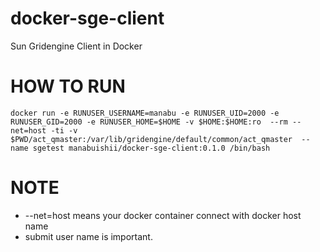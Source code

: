 # docker-sge-client
Sun Gridengine Client in Docker

# HOW TO RUN

```
docker run -e RUNUSER_USERNAME=manabu -e RUNUSER_UID=2000 -e RUNUSER_GID=2000 -e RUNUSER_HOME=$HOME -v $HOME:$HOME:ro  --rm --net=host -ti -v $PWD/act_qmaster:/var/lib/gridengine/default/common/act_qmaster  --name sgetest manabuishii/docker-sge-client:0.1.0 /bin/bash
```

# NOTE

- --net=host means your docker container connect with docker host name
- submit user name is important.

